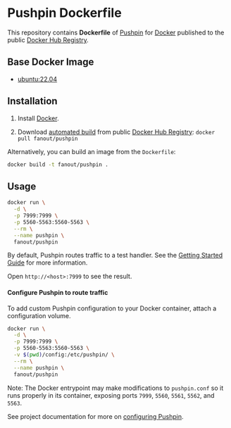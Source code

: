 # Pushpin Dockerfile


This repository contains **Dockerfile** of [Pushpin](http://pushpin.org/) for [Docker](https://www.docker.com/) published to the public [Docker Hub Registry](https://hub.docker.com/).

## Base Docker Image

* [ubuntu:22.04](https://hub.docker.com/_/ubuntu/)

## Installation

1. Install [Docker](https://www.docker.com/).

2. Download [automated build](https://hub.docker.com/r/fanout/pushpin/) from public [Docker Hub Registry](https://hub.docker.com/): `docker pull fanout/pushpin`

Alternatively, you can build an image from the `Dockerfile`:

```sh
docker build -t fanout/pushpin .
```

## Usage

```sh
docker run \
  -d \
  -p 7999:7999 \
  -p 5560-5563:5560-5563 \
  --rm \
  --name pushpin \
  fanout/pushpin
```

By default, Pushpin routes traffic to a test handler.  See the [Getting Started Guide](https://pushpin.org/docs/getting-started/) for more information.

Open `http://<host>:7999` to see the result.

#### Configure Pushpin to route traffic

To add custom Pushpin configuration to your Docker container, attach a configuration volume.

```sh
docker run \
  -d \
  -p 7999:7999 \
  -p 5560-5563:5560-5563 \
  -v $(pwd)/config:/etc/pushpin/ \
  --rm \
  --name pushpin \
  fanout/pushpin
```

Note: The Docker entrypoint may make modifications to `pushpin.conf` so it runs properly in its container, exposing ports `7999`, `5560`, `5561`, `5562`, and `5563`.

See project documentation for more on [configuring Pushpin](https://pushpin.org/docs/configuration/).
